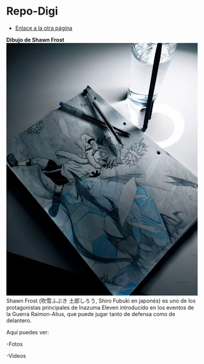 # Repo-Digi

* [Enlace a la otra página](otro.md)

**Dibujo de Shawn Frost**
  ![Descripción de la imagen](assets/Screenshot_2024-09-17-12-13-49-197_com.zhiliaoapp.musically-edit.jpg)
Shawn Frost (吹雪ふぶき 土郎しろう, Shiro Fubuki en japonés) es uno de los protagonistas principales de Inazuma Eleven introducido en los eventos de la Guerra Raimon-Alius, que puede jugar tanto de defensa como de delantero.
  
  Aquí puedes ver:

-Fotos

-Videos


